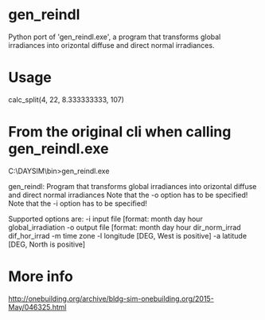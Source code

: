 # gen_reindl
 Python port of 'gen_reindl.exe', a program that transforms global irradiances into orizontal diffuse and direct normal irradiances.


# Usage

calc_split(4, 22, 8.333333333, 107)

# From the original cli when calling gen_reindl.exe

C:\DAYSIM\bin>gen_reindl.exe

gen_reindl:
Program that transforms global irradiances into orizontal diffuse and direct normal irradiances
Note that the -o option has to be specified!
Note that the -i option has to be specified!

Supported options are:
-i		input file [format: month day hour global_irradiation
-o		output file [format: month day hour dir_norm_irrad dif_hor_irrad
-m		time zone
-l		longitude [DEG, West is positive]
-a		latitude [DEG, North is positive]


# More info

http://onebuilding.org/archive/bldg-sim-onebuilding.org/2015-May/046325.html


